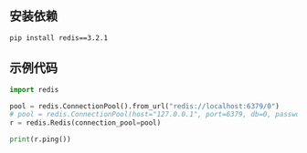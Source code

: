 ## 安装依赖

`pip install redis==3.2.1`



## 示例代码

```python
import redis

pool = redis.ConnectionPool().from_url("redis://localhost:6379/0")
# pool = redis.ConnectionPool(host="127.0.0.1", port=6379, db=0, password=None)
r = redis.Redis(connection_pool=pool)

print(r.ping())
```

